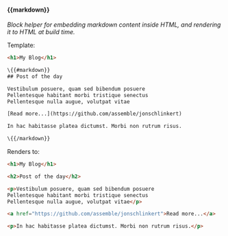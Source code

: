 #### \{{markdown}}
_Block helper for embedding markdown content inside HTML, and rendering it to HTML at build time._

Template:

```html
<h1>My Blog</h1>

\{{#markdown}}
## Post of the day

Vestibulum posuere, quam sed bibendum posuere
Pellentesque habitant morbi tristique senectus
Pellentesque nulla augue, volutpat vitae

[Read more...](https://github.com/assemble/jonschlinkert)

In hac habitasse platea dictumst. Morbi non rutrum risus.

\{{/markdown}}
```

Renders to:

```html
<h1>My Blog</h1>

<h2>Post of the day</h2>

<p>Vestibulum posuere, quam sed bibendum posuere
Pellentesque habitant morbi tristique senectus
Pellentesque nulla augue, volutpat vitae</p>

<a href="https://github.com/assemble/jonschlinkert">Read more...</a>

<p>In hac habitasse platea dictumst. Morbi non rutrum risus.</p>
```
